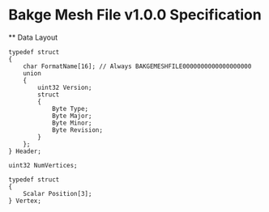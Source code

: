 Bakge Mesh File v1.0.0 Specification
====================================

** Data Layout

```
typedef struct
{
    char FormatName[16]; // Always BAKGEMESHFILE0000000000000000000
    union
    {
        uint32 Version;
        struct
        {
            Byte Type;
            Byte Major;
            Byte Minor;
            Byte Revision;
        }
    };
} Header;

uint32 NumVertices;

typedef struct
{
    Scalar Position[3];
} Vertex;
```
